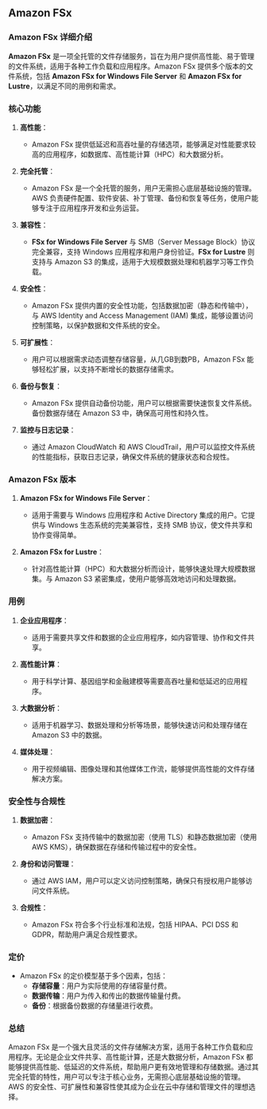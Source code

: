 ## Amazon FSx

### Amazon FSx 详细介绍

**Amazon FSx** 是一项全托管的文件存储服务，旨在为用户提供高性能、易于管理的文件系统，适用于各种工作负载和应用程序。Amazon FSx 提供多个版本的文件系统，包括 **Amazon FSx for Windows File Server** 和 **Amazon FSx for Lustre**，以满足不同的用例和需求。

### 核心功能

1. **高性能**：
   - Amazon FSx 提供低延迟和高吞吐量的存储选项，能够满足对性能要求较高的应用程序，如数据库、高性能计算（HPC）和大数据分析。

2. **完全托管**：
   - Amazon FSx 是一个全托管的服务，用户无需担心底层基础设施的管理。AWS 负责硬件配置、软件安装、补丁管理、备份和恢复等任务，使用户能够专注于应用程序开发和业务运营。

3. **兼容性**：
   - **FSx for Windows File Server** 与 SMB（Server Message Block）协议完全兼容，支持 Windows 应用程序和用户身份验证。**FSx for Lustre** 则支持与 Amazon S3 的集成，适用于大规模数据处理和机器学习等工作负载。

4. **安全性**：
   - Amazon FSx 提供内置的安全性功能，包括数据加密（静态和传输中），与 AWS Identity and Access Management (IAM) 集成，能够设置访问控制策略，以保护数据和文件系统的安全。

5. **可扩展性**：
   - 用户可以根据需求动态调整存储容量，从几GB到数PB，Amazon FSx 能够轻松扩展，以支持不断增长的数据存储需求。

6. **备份与恢复**：
   - Amazon FSx 提供自动备份功能，用户可以根据需要快速恢复文件系统。备份数据存储在 Amazon S3 中，确保高可用性和持久性。

7. **监控与日志记录**：
   - 通过 Amazon CloudWatch 和 AWS CloudTrail，用户可以监控文件系统的性能指标，获取日志记录，确保文件系统的健康状态和合规性。

### Amazon FSx 版本

1. **Amazon FSx for Windows File Server**：
   - 适用于需要与 Windows 应用程序和 Active Directory 集成的用户。它提供与 Windows 生态系统的完美兼容性，支持 SMB 协议，使文件共享和协作变得简单。

2. **Amazon FSx for Lustre**：
   - 针对高性能计算（HPC）和大数据分析而设计，能够快速处理大规模数据集。与 Amazon S3 紧密集成，使用户能够高效地访问和处理数据。

### 用例

1. **企业应用程序**：
   - 适用于需要共享文件和数据的企业应用程序，如内容管理、协作和文件共享。

2. **高性能计算**：
   - 用于科学计算、基因组学和金融建模等需要高吞吐量和低延迟的应用程序。

3. **大数据分析**：
   - 适用于机器学习、数据处理和分析等场景，能够快速访问和处理存储在 Amazon S3 中的数据。

4. **媒体处理**：
   - 用于视频编辑、图像处理和其他媒体工作流，能够提供高性能的文件存储解决方案。

### 安全性与合规性

1. **数据加密**：
   - Amazon FSx 支持传输中的数据加密（使用 TLS）和静态数据加密（使用 AWS KMS），确保数据在存储和传输过程中的安全性。

2. **身份和访问管理**：
   - 通过 AWS IAM，用户可以定义访问控制策略，确保只有授权用户能够访问文件系统。

3. **合规性**：
   - Amazon FSx 符合多个行业标准和法规，包括 HIPAA、PCI DSS 和 GDPR，帮助用户满足合规性要求。

### 定价

- Amazon FSx 的定价模型基于多个因素，包括：
  - **存储容量**：用户为实际使用的存储容量付费。
  - **数据传输**：用户为传入和传出的数据传输量付费。
  - **备份**：根据备份数据的存储量进行收费。

### 总结

Amazon FSx 是一个强大且灵活的文件存储解决方案，适用于各种工作负载和应用程序。无论是企业文件共享、高性能计算，还是大数据分析，Amazon FSx 都能够提供高性能、低延迟的文件系统，帮助用户更有效地管理和存储数据。通过其完全托管的特性，用户可以专注于核心业务，无需担心底层基础设施的管理。AWS 的安全性、可扩展性和兼容性使其成为企业在云中存储和管理文件的理想选择。